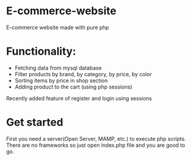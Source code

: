# E-commerce-website
  E-commerce website made with pure php

# Functionality:

* Fetching data from mysql database
* Filter products by brand, by category, by price, by color
* Sorting items by price in shop section
* Adding product to the cart (using php sessions)

Recently added feature of register and login using sessions



# Get started

First you need a server(Open Server, MAMP, etc.) to execute php scripts.
There are no frameworks so just open index.php file and you are good to go.
